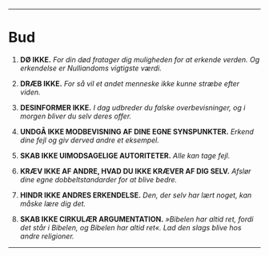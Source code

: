 -----
# Bud

1. **DØ IKKE.**
    *For din død fratager dig muligheden for at erkende verden. Og erkendelse er Nulliandoms vigtigste værdi.*

2. **DRÆB IKKE.**
    *For så vil et andet menneske ikke kunne stræbe efter viden.*

3. **DESINFORMER IKKE.**
    *I dag udbreder du falske overbevisninger, og i morgen bliver du selv deres offer.*

4. **UNDGÅ IKKE MODBEVISNING AF DINE EGNE SYNSPUNKTER.**
    *Erkend dine fejl og giv derved andre et eksempel.*

5. **SKAB IKKE UIMODSAGELIGE AUTORITETER.**
    *Alle kan tage fejl.*

6. **KRÆV IKKE AF ANDRE, HVAD DU IKKE KRÆVER AF DIG SELV.**
    *Afslør dine egne dobbeltstandarder for at blive bedre.*

7. **HINDR IKKE ANDRES ERKENDELSE.**
    *Den, der selv har lært noget, kan måske lære dig det.*

8. **SKAB IKKE CIRKULÆR ARGUMENTATION.**
    *»Bibelen har altid ret, fordi det står i Bibelen, og Bibelen har altid ret«. Lad den slags blive hos andre religioner.*
-----